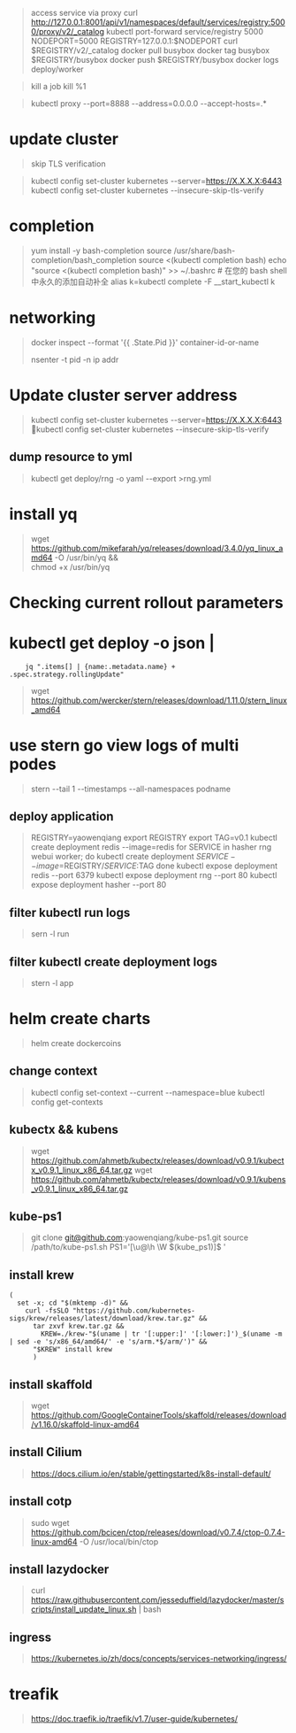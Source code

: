 >  access service via proxy
> curl http://127.0.0.1:8001/api/v1/namespaces/default/services/registry:5000/proxy/v2/_catalog
> kubectl port-forward service/registry 5000
> NODEPORT=5000
> REGISTRY=127.0.0.1:$NODEPORT
> curl $REGISTRY/v2/_catalog
> docker pull busybox
> docker tag busybox $REGISTRY/busybox
> docker push $REGISTRY/busybox
> docker logs deploy/worker

> kill a job
> kill %1 

> kubectl proxy --port=8888 --address=0.0.0.0 --accept-hosts=.*

# update cluster


> skip TLS verification

> kubectl config set-cluster kubernetes --server=https://X.X.X.X:6443
> kubectl config set-cluster kubernetes --insecure-skip-tls-verify

# completion 
>  yum install -y bash-completion
> source /usr/share/bash-completion/bash_completion
> source <(kubectl completion bash)
> echo "source <(kubectl completion bash)" >> ~/.bashrc # 在您的 bash shell 中永久的添加自动补全
> alias k=kubectl
> complete -F __start_kubectl k


# networking 

> docker inspect --format '{{ .State.Pid }}' container-id-or-name
> 
> nsenter -t pid -n ip addr

# Update cluster  server address 

> kubectl config set-cluster kubernetes --server=https://X.X.X.X:6443
> kubectl config set-cluster kubernetes --insecure-skip-tls-verify

## dump resource to yml

> kubectl get deploy/rng -o yaml --export >rng.yml

# install yq

> wget https://github.com/mikefarah/yq/releases/download/3.4.0/yq_linux_amd64 -O /usr/bin/yq &&\
    chmod +x /usr/bin/yq


# Checking current rollout parameters

# kubectl get deploy -o json |
        jq ".items[] | {name:.metadata.name} + .spec.strategy.rollingUpdate"

> wget https://github.com/wercker/stern/releases/download/1.11.0/stern_linux_amd64

# use stern go view  logs of multi podes

> stern --tail 1 --timestamps --all-namespaces podname



## deploy application

> REGISTRY=yaowenqiang
> export REGISTRY
> export TAG=v0.1
> kubectl create deployment redis --image=redis
> for SERVICE in hasher rng webui worker; do
> kubectl create deployment $SERVICE --image=$REGISTRY/$SERVICE:$TAG
done
> kubectl expose deployment redis --port 6379
> kubectl expose deployment rng --port 80
> kubectl expose deployment hasher --port 80


## filter kubectl run  logs
> sern -l run


## filter kubectl create deployment logs
> stern -l app 


# helm create charts

> helm create dockercoins


## change context

> kubectl config set-context --current --namespace=blue
> kubectl config get-contexts


## kubectx && kubens

> wget https://github.com/ahmetb/kubectx/releases/download/v0.9.1/kubectx_v0.9.1_linux_x86_64.tar.gz
> wget https://github.com/ahmetb/kubectx/releases/download/v0.9.1/kubens_v0.9.1_linux_x86_64.tar.gz


## kube-ps1

> git clone git@github.com:yaowenqiang/kube-ps1.git
> source /path/to/kube-ps1.sh
> PS1='[\u@\h \W $(kube_ps1)]\$ '


## install krew


```
(
  set -x; cd "$(mktemp -d)" &&
    curl -fsSLO "https://github.com/kubernetes-sigs/krew/releases/latest/download/krew.tar.gz" &&
      tar zxvf krew.tar.gz &&
        KREW=./krew-"$(uname | tr '[:upper:]' '[:lower:]')_$(uname -m | sed -e 's/x86_64/amd64/' -e 's/arm.*$/arm/')" &&
	  "$KREW" install krew
	  )

```



## install skaffold

> wget https://github.com/GoogleContainerTools/skaffold/releases/download/v1.16.0/skaffold-linux-amd64

## install Cilium
> https://docs.cilium.io/en/stable/gettingstarted/k8s-install-default/
## install cotp
> sudo wget https://github.com/bcicen/ctop/releases/download/v0.7.4/ctop-0.7.4-linux-amd64 -O /usr/local/bin/ctop
## install lazydocker
> curl https://raw.githubusercontent.com/jesseduffield/lazydocker/master/scripts/install_update_linux.sh | bash


## ingress
> https://kubernetes.io/zh/docs/concepts/services-networking/ingress/

# treafik
> https://doc.traefik.io/traefik/v1.7/user-guide/kubernetes/
